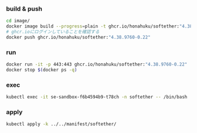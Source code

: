 ### build & push
```sh
cd image/
docker image build --progress=plain -t ghcr.io/honahuku/softether:"4.38.9760-0.22" -f Dockerfile --build-arg SERVER_PASS=xxx .
# ghcr.ioにログインしていることを確認する
docker push ghcr.io/honahuku/softether:"4.38.9760-0.22"
```
### run
```sh
docker run -it -p 443:443 ghcr.io/honahuku/softether:"4.38.9760-0.22"
docker stop $(docker ps -q)
```

### exec
```bash
kubectl exec -it se-sandbox-f6b4594b9-t78ch -n softether -- /bin/bash
```

### apply
```bash
kubectl apply -k ../../manifest/softether/
```

